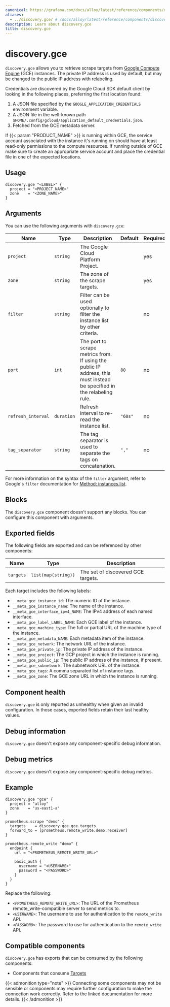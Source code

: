 ```yaml
---
canonical: https://grafana.com/docs/alloy/latest/reference/components/discovery/discovery.gce/
aliases:
  - ../discovery.gce/ # /docs/alloy/latest/reference/components/discovery.gce/
description: Learn about discovery.gce
title: discovery.gce
---
```


# discovery.gce

`discovery.gce` allows you to retrieve scrape targets from [Google Compute Engine][] (GCE) instances.
The private IP address is used by default, but may be changed to the public IP address with relabeling.

Credentials are discovered by the Google Cloud SDK default client by looking in the following places, preferring the first location found:

1. A JSON file specified by the `GOOGLE_APPLICATION_CREDENTIALS` environment variable.
2. A JSON file in the well-known path `$HOME/.config/gcloud/application_default_credentials.json`.
3. Fetched from the GCE metadata server.

If {{< param "PRODUCT_NAME" >}} is running within GCE, the service account associated with the instance it's running on should have at least read-only permissions to the compute resources.
If running outside of GCE make sure to create an appropriate service account and place the credential file in one of the expected locations.

[Google Compute Engine]: https://cloud.google.com/compute

## Usage

```alloy
discovery.gce "<LABEL>" {
  project = "<PROJECT_NAME>"
  zone    = "<ZONE_NAME>"
}
```

## Arguments

You can use the following arguments with `discovery.gce`:

Name               | Type       | Description                                                                                                             | Default | Required
-------------------|------------|-------------------------------------------------------------------------------------------------------------------------|---------|---------
`project`          | `string`   | The Google Cloud Platform Project.                                                                                                        |         | yes
`zone`             | `string`   | The zone of the scrape targets.                                                                                         |         | yes
`filter`           | `string`   | Filter can be used optionally to filter the instance list by other criteria.                                            |         | no
`port`             | `int`      | The port to scrape metrics from. If using the public IP address, this must instead be specified in the relabeling rule. | `80`    | no
`refresh_interval` | `duration` | Refresh interval to re-read the instance list.                                                                          | `"60s"` | no
`tag_separator`    | `string`   | The tag separator is used to separate the tags on concatenation.                                                        | `","`   | no

For more information on the syntax of the `filter` argument, refer to Google's `filter` documentation for [Method: instances.list][].

[Method: instances.list]: https://cloud.google.com/compute/docs/reference/latest/instances/list

## Blocks

The `discovery.gce` component doesn't support any blocks. You can configure this component with arguments.

## Exported fields

The following fields are exported and can be referenced by other components:

Name      | Type                | Description
----------|---------------------|-----------------------------------
`targets` | `list(map(string))` | The set of discovered GCE targets.

Each target includes the following labels:

* `__meta_gce_instance_id`: The numeric ID of the instance.
* `__meta_gce_instance_name`: The name of the instance.
* `__meta_gce_interface_ipv4_NAME`: The IPv4 address of each named interface.
* `__meta_gce_label_LABEL_NAME`: Each GCE label of the instance.
* `__meta_gce_machine_type`: The full or partial URL of the machine type of the instance.
* `__meta_gce_metadata_NAME`: Each metadata item of the instance.
* `__meta_gce_network`: The network URL of the instance.
* `__meta_gce_private_ip`: The private IP address of the instance.
* `__meta_gce_project`: The GCP project in which the instance is running.
* `__meta_gce_public_ip`: The public IP address of the instance, if present.
* `__meta_gce_subnetwork`: The subnetwork URL of the instance.
* `__meta_gce_tags`: A comma separated list of instance tags.
* `__meta_gce_zone`: The GCE zone URL in which the instance is running.

## Component health

`discovery.gce` is only reported as unhealthy when given an invalid configuration.
In those cases, exported fields retain their last healthy values.

## Debug information

`discovery.gce` doesn't expose any component-specific debug information.

## Debug metrics

`discovery.gce` doesn't expose any component-specific debug metrics.

## Example

```alloy
discovery.gce "gce" {
  project = "alloy"
  zone    = "us-east1-a"
}

prometheus.scrape "demo" {
  targets    = discovery.gce.gce.targets
  forward_to = [prometheus.remote_write.demo.receiver]
}

prometheus.remote_write "demo" {
  endpoint {
    url = "<PROMETHEUS_REMOTE_WRITE_URL>"

    basic_auth {
      username = "<USERNAME>"
      password = "<PASSWORD>"
    }
  }
}
```

Replace the following:

* _`<PROMETHEUS_REMOTE_WRITE_URL>`_: The URL of the Prometheus remote_write-compatible server to send metrics to.
* _`<USERNAME>`_: The username to use for authentication to the `remote_write` API.
* _`<PASSWORD>`_: The password to use for authentication to the `remote_write` API.

<!-- START GENERATED COMPATIBLE COMPONENTS -->

## Compatible components

`discovery.gce` has exports that can be consumed by the following components:

- Components that consume [Targets](../../../compatibility/#targets-consumers)

{{< admonition type="note" >}}
Connecting some components may not be sensible or components may require further configuration to make the connection work correctly.
Refer to the linked documentation for more details.
{{< /admonition >}}

<!-- END GENERATED COMPATIBLE COMPONENTS -->

